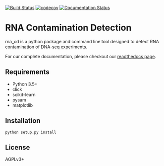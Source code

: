 [![Build Status](https://travis-ci.org/LUMC/rna_cd.svg?branch=master)](https://travis-ci.org/LUMC/rna_cd) [![codecov](https://codecov.io/gh/LUMC/rna_cd/branch/master/graph/badge.svg)](https://codecov.io/gh/LUMC/rna_cd) [![Documentation Status](https://readthedocs.org/projects/rna-cd/badge/?version=latest)](https://rna-cd.readthedocs.io/en/latest/?badge=latest)
# RNA Contamination Detection

rna_cd is a python package and command line tool designed to detect 
RNA contamination of DNA-seq experiments. 

For our complete documentation, please checkout our [readthedocs page](https://rna-cd.readthedocs.io/en/latest/).
## Requirements

* Python 3.5+
* click
* scikit-learn
* pysam
* matplotlib

## Installation

`python setup.py install`

## License
AGPLv3+